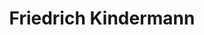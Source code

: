 ---
title: "Friedrich Kindermann"
url: /deutsch-goritz/friedrich-kindermann/
shop: Autowerkstatt
---